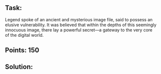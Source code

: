 ## Task:
Legend spoke of an ancient and mysterious image file, said to possess an elusive vulnerability. It was believed that within the depths of this seemingly innocuous image, there lay a powerful secret—a gateway to the very core of the digital world.

## Points: 150

## Solution:
